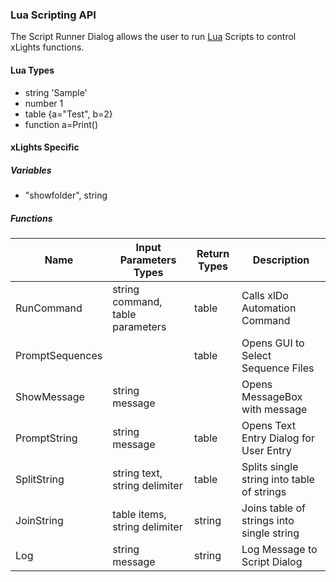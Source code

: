 ### Lua Scripting API
The Script Runner Dialog allows the user to run [Lua](http://www.lua.org/manual/5.3/manual.html) Scripts to control xLights functions.

#### Lua Types
  - string 'Sample'
  - number 1
  - table {a="Test", b=2}
  - function a=Print()

#### xLights Specific

##### Variables
  - "showfolder", string

##### Functions

| Name             | Input Parameters Types           | Return Types | Description                                |
| ---------------- | -------------------------------- | ------------ | ------------------------------------------ |
| RunCommand       | string command, table parameters | table        | Calls xlDo Automation Command              |
| PromptSequences  |                                  | table        | Opens GUI to Select Sequence Files         |
| ShowMessage      | string message                   |              | Opens MessageBox with message              |
| PromptString     | string message                   | table        | Opens Text Entry Dialog for User Entry     |
| SplitString      | string text, string delimiter    | table        | Splits single string into table of strings |
| JoinString       | table items, string delimiter    | string       | Joins table of strings into single string  |
| Log              | string message                   | string       | Log Message to Script Dialog               |
